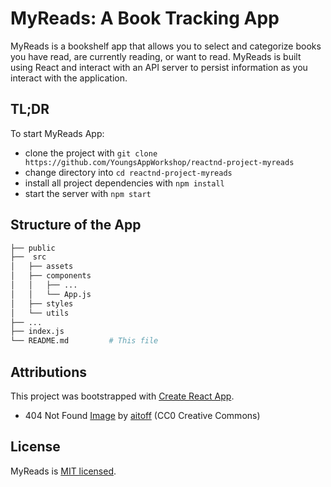 # MyReads: A Book Tracking App

MyReads is a bookshelf app that allows you to select and categorize books you have read, are currently reading, or want to read. MyReads is built using React and interact with an API server to persist information as you interact with the application.

## TL;DR

To start MyReads App:

* clone the project with `git clone https://github.com/YoungsAppWorkshop/reactnd-project-myreads`
* change directory into `cd reactnd-project-myreads`
* install all project dependencies with `npm install`
* start the server with `npm start`

## Structure of the App

```bash
├── public
├──  src
│   ├── assets
│   ├── components
│   │   ├── ...
│   │   └── App.js
│   ├── styles
│   └── utils
├── ...
├── index.js
└── README.md         # This file
```

## Attributions

This project was bootstrapped with [Create React App](https://github.com/facebookincubator/create-react-app).

* 404 Not Found [Image](https://pixabay.com/en/error-not-found-404-lego-mistake-2129569/) by [aitoff](https://pixabay.com/en/users/aitoff-388338/) (CC0 Creative Commons)

## License
MyReads is [MIT licensed](/LICENSE).

